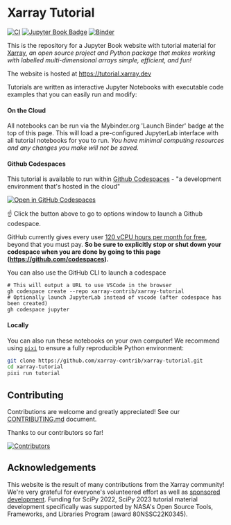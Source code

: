 # Xarray Tutorial

[![CI](https://github.com/xarray-contrib/xarray-tutorial/workflows/CI/badge.svg?branch=main)](https://github.com/xarray-contrib/xarray-tutorial/actions?query=branch%3Amain)
[![Jupyter Book Badge](https://jupyterbook.org/badge.svg)](https://tutorial.xarray.dev)
[![Binder](https://mybinder.org/badge_logo.svg)](https://mybinder.org/v2/gh/xarray-contrib/xarray-tutorial/HEAD?labpath=workshops/scipy2024/index.ipynb)

This is the repository for a Jupyter Book website with tutorial material for [Xarray](https://github.com/pydata/xarray), _an open source project and Python package that makes working with labelled multi-dimensional arrays simple, efficient, and fun!_

The website is hosted at https://tutorial.xarray.dev

Tutorials are written as interactive Jupyter Notebooks with executable code examples that you can easily run and modify:

#### On the Cloud

All notebooks can be run via the Mybinder.org 'Launch Binder' badge at the top of this page. This will load a pre-configured JupyterLab interface with all tutorial notebooks for you to run. _You have minimal computing resources and any changes you make will not be saved._

#### Github Codespaces

This tutorial is available to run within [Github Codespaces](https://github.com/features/codespaces) - "a development environment that's hosted in the cloud"

[![Open in GitHub Codespaces](https://github.com/codespaces/badge.svg)](https://codespaces.new/xarray-contrib/xarray-tutorial/tree/main)

☝️ Click the button above to go to options window to launch a Github codespace.

GitHub currently gives every user [120 vCPU hours per month for free](https://docs.github.com/en/billing/managing-billing-for-github-codespaces/about-billing-for-github-codespaces#monthly-included-storage-and-core-hours-for-personal-accounts), beyond that you must pay. **So be sure to explicitly stop or shut down your codespace when you are done by going to this page (https://github.com/codespaces).**

You can also use the GitHub CLI to launch a codespace

```
# This will output a URL to use VSCode in the browser
gh codespace create --repo xarray-contrib/xarray-tutorial
# Optionally launch JupyterLab instead of vscode (after codespace has been created)
gh codespace jupyter
```

#### Locally

You can also run these notebooks on your own computer! We recommend using [`pixi`](https://pixi.sh/latest/#installation) to ensure a fully reproducible Python environment:

```bash
git clone https://github.com/xarray-contrib/xarray-tutorial.git
cd xarray-tutorial
pixi run tutorial
```

## Contributing

Contributions are welcome and greatly appreciated! See our [CONTRIBUTING.md](./CONTRIBUTING.md) document.

Thanks to our contributors so far!

[![Contributors](https://contrib.rocks/image?repo=xarray-contrib/xarray-tutorial)](https://github.com/xarray-contrib/xarray-tutorial/graphs/contributors)

## Acknowledgements

This website is the result of many contributions from the Xarray community! We're very grateful for everyone's volunteered effort as well as [sponsored development](https://xarray.dev/#sponsors). Funding for SciPy 2022, SciPy 2023 tutorial material development specifically was supported by NASA's Open Source Tools, Frameworks, and Libraries Program (award 80NSSC22K0345).
